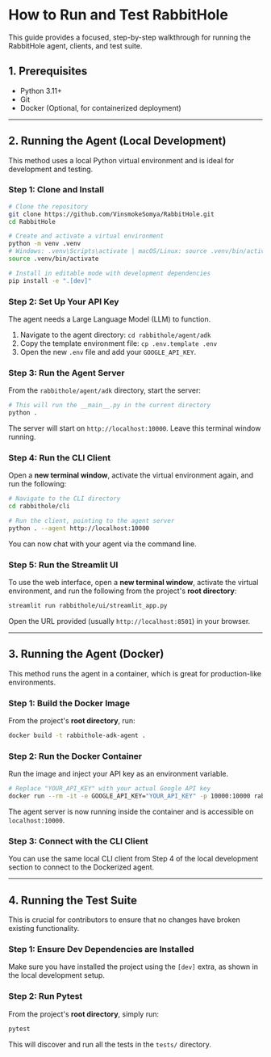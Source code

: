 # How to Run and Test RabbitHole

This guide provides a focused, step-by-step walkthrough for running the RabbitHole agent, clients, and test suite.

## 1. Prerequisites
- Python 3.11+
- Git
- Docker (Optional, for containerized deployment)

---

## 2. Running the Agent (Local Development)

This method uses a local Python virtual environment and is ideal for development and testing.

### Step 1: Clone and Install
```bash
# Clone the repository
git clone https://github.com/VinsmokeSomya/RabbitHole.git
cd RabbitHole

# Create and activate a virtual environment
python -m venv .venv
# Windows: .venv\Scripts\activate | macOS/Linux: source .venv/bin/activate
source .venv/bin/activate

# Install in editable mode with development dependencies
pip install -e ".[dev]"
```

### Step 2: Set Up Your API Key
The agent needs a Large Language Model (LLM) to function.
1.  Navigate to the agent directory: `cd rabbithole/agent/adk`
2.  Copy the template environment file: `cp .env.template .env`
3.  Open the new `.env` file and add your `GOOGLE_API_KEY`.

### Step 3: Run the Agent Server
From the `rabbithole/agent/adk` directory, start the server:
```bash
# This will run the __main__.py in the current directory
python .
```
The server will start on `http://localhost:10000`. Leave this terminal window running.

### Step 4: Run the CLI Client
Open a **new terminal window**, activate the virtual environment again, and run the following:
```bash
# Navigate to the CLI directory
cd rabbithole/cli

# Run the client, pointing to the agent server
python . --agent http://localhost:10000
```
You can now chat with your agent via the command line.

### Step 5: Run the Streamlit UI
To use the web interface, open a **new terminal window**, activate the virtual environment, and run the following from the project's **root directory**:
```bash
streamlit run rabbithole/ui/streamlit_app.py
```
Open the URL provided (usually `http://localhost:8501`) in your browser.

---

## 3. Running the Agent (Docker)

This method runs the agent in a container, which is great for production-like environments.

### Step 1: Build the Docker Image
From the project's **root directory**, run:
```bash
docker build -t rabbithole-adk-agent .
```

### Step 2: Run the Docker Container
Run the image and inject your API key as an environment variable.
```bash
# Replace "YOUR_API_KEY" with your actual Google API key
docker run --rm -it -e GOOGLE_API_KEY="YOUR_API_KEY" -p 10000:10000 rabbithole-adk-agent
```
The agent server is now running inside the container and is accessible on `localhost:10000`.

### Step 3: Connect with the CLI Client
You can use the same local CLI client from Step 4 of the local development section to connect to the Dockerized agent.

---

## 4. Running the Test Suite

This is crucial for contributors to ensure that no changes have broken existing functionality.

### Step 1: Ensure Dev Dependencies are Installed
Make sure you have installed the project using the `[dev]` extra, as shown in the local development setup.

### Step 2: Run Pytest
From the project's **root directory**, simply run:
```bash
pytest
```
This will discover and run all the tests in the `tests/` directory. 